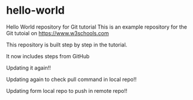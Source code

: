 # hello-world
Hello World repository for Git tutorial
This is an example repository for the Git tutoial on https://www.w3schools.com

This repository is built step by step in the tutorial.

It now includes steps from GitHub

Updating it again!!

Updating again to check pull command in local repo!!

Updating form local repo to push in remote repo!!
